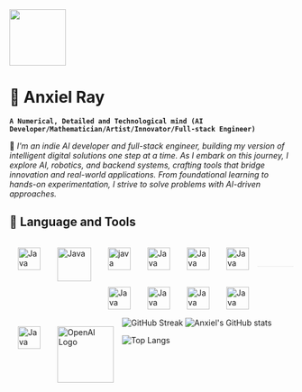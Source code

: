 <img src="https://capsule-render.vercel.app/api?type=waving&color=gradient&height=100&section=header" width="" height="100" top="14px" left="7px">

# 🧠 Anxiel Ray

**`A Numerical, Detailed and Technological mind (AI Developer/Mathematician/Artist/Innovator/Full-stack Engineer)`**

🚀 _I'm an indie AI developer and full-stack engineer, building my version of intelligent digital solutions one step at a time. As I embark on this journey, I explore AI, robotics, and backend systems, crafting tools that bridge innovation and real-world applications. From foundational learning to hands-on experimentation, I strive to solve problems with AI-driven approaches._

<h2>🧰 Language and Tools</h2>

<img align="left" alt="Java" width="40px" style="margin: 15px;" src="https://cdn.jsdelivr.net/gh/devicons/devicon/icons/git/git-original.svg" />
<img align="left" alt="Java" width="60px" style="margin: 15px" src="https://upload.wikimedia.org/wikipedia/commons/0/05/Go_Logo_Blue.svg" />
<img align="left" alt="java" width="40px" style="margin: 15px" src="https://upload.wikimedia.org/wikipedia/commons/c/c3/Python-logo-notext.svg">
<img align="left" alt="Java" width="40px" style="margin: 15px" src="https://upload.wikimedia.org/wikipedia/commons/6/6a/JavaScript-logo.png" />
<img align="left" alt="Java" width="40px" style="margin: 15px" src="https://upload.wikimedia.org/wikipedia/commons/2/2d/Tensorflow_logo.svg" />
<img align="left" alt="Java" width="40px" style="margin: 15px" src="https://upload.wikimedia.org/wikipedia/commons/1/10/PyTorch_logo_icon.svg" style="margin: 15px" src="https://upload.wikimedia.org/wikipedia/commons/4/46/OpenAI_Logo.svg" />
<img align="left" alt="Java" width="40px" style="margin: 15px" src="https://upload.wikimedia.org/wikipedia/commons/3/38/Jupyter_logo.svg" />
<img align="left" alt="Java" width="40px" style="margin: 15px" src="https://upload.wikimedia.org/wikipedia/commons/3/35/Tux.svg" />
<img align="left" alt="Java" width="40px" style="margin: 15px" src="https://upload.wikimedia.org/wikipedia/commons/a/a7/React-icon.svg" />
<img align="left" alt="Java" width="40px" style="margin: 15px" src="https://upload.wikimedia.org/wikipedia/commons/d/d9/Node.js_logo.svg" />
<img align="left" alt="Java" width="40px" style="margin: 15px" src="https://upload.wikimedia.org/wikipedia/commons/1/19/C_Logo.png" />
<img align="left" width="100px"  color="white" style="margin: 15px;" src="https://img.shields.io/badge/OpenAI-1A1A1A?style=for-the-badge&logo=openai&logoColor=white" style="filter: invert(1);" alt="OpenAI Logo">
<!-- <img align="left" alt="Java" width="160px" style="margin: 10px" src="https://img.shields.io/badge/Hugging%20Face-000000?style=for-the-badge&logo=huggingface&logoColor=white" />
![LangChain](https://img.shields.io/badge/LangChain-005571?style=for-the-badge&logo=chainlink&logoColor=white)  ![Jupyter](https://img.shields.io/badge/Jupyter-F37626?style=for-the-badge&logo=jupyter&logoColor=white)  
![MongoDB](https://img.shields.io/badge/MongoDB-47A248?style=for-the-badge&logo=mongodb&logoColor=white)  ![PostgreSQL](https://img.shields.io/badge/PostgreSQL-336791?style=for-the-badge&logo=postgresql&logoColor=white)  ![AWS](https://img.shields.io/badge/AWS-232F3E?style=for-the-badge&logo=amazon-aws&logoColor=white)   --><br><br>

<hr style="height:1px; border:none; background-color:#bbb; opacity:0.3;">

![GitHub Streak](https://streak-stats.demolab.com?user=anxielray&theme=dark&hide_border=true) ![Anxiel's GitHub stats](https://github-readme-stats.vercel.app/api?username=anxielray&theme=vision-friendly-dark&show_icons=true&v=3)

![Top Langs](https://github-readme-stats.vercel.app/api/top-langs/?username=anxielray&layout=compact&theme=vision-friendly-dark)
